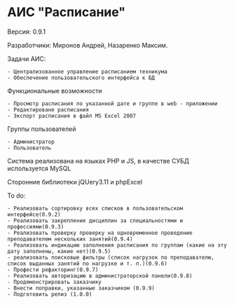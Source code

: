 <h1> АИС "Расписание"</h1>
Версия: 0.9.1

Разработчики: Миронов Андрей, Назаренко Максим.

Задачи АИС:

    - Централизованное управление расписанием техникума
    - Обеспечение пользовательского интерфейса к БД

Функциональные возможности

    - Просмотр расписания по указанной дате и группе в web - приложении
    - Редактироване расписания
    - Экспорт расписания в файл MS Excel 2007
    
Группы пользователей

    - Администратор
    - Пользователь
    
Система реализована на языках PHP и JS, в качестве СУБД используется MySQL

Сторонние библиотеки jQUery3.11 и phpExcel

To do:

    - Реализовать сортировку всех списков в пользовательском интерфейсе(0.9.2)
    - Реализовать закрепление дисциплин за специальностями и профессиями(0.9.3)
    - Реализовать проверку проверку на одновременное проведение преподавателем нескольких занятий(0.9.4)
    - Реализовать индикацию заполнения расписания по группам (какие на эту дату заполнены, какие нет)(0.9.5)
    - реализовать поисковые фильтры (список нагрузок по преподавателю, список выданных занятий по нагрузке и т. п.)(0.9.6)
    - Профести рефакторинг(0.9.7)
    - Реализовать авторизацию в администраторской панели(0.9.8)
    - Продемонстрировать заказчику
    - Внести поправки, указанные заказчиком (0.9.9)
    - Подготовить релиз (1.0.0)

